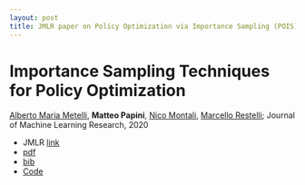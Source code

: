 ```yaml
---
layout: post
title: JMLR paper on Policy Optimization via Importance Sampling (POIS)
---
```


#  Importance Sampling Techniques for Policy Optimization

[Alberto Maria Metelli][5], **Matteo Papini**, [Nico Montali][6], [Marcello Restelli][7]; Journal of Machine Learning Research, 2020

* JMLR [link][1]
* [pdf][2]
* [bib][3]
* [Code][4]

[1]:http://jmlr.org/papers/v21/20-124.html
[2]:http://jmlr.org/papers/volume21/20-124/20-124.pdf
[3]:http://jmlr.org/papers/v21/20-124.bib
[4]:https://github.com/T3p/baselines
[5]:https://albertometelli.github.io/
[6]:https://www.linkedin.com/in/nicomon24/?originalSubdomain=it
[7]:https://restelli.faculty.polimi.it/MyWebSite/index.shtml
